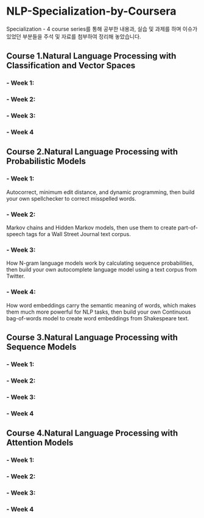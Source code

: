 # NLP-Specialization-by-Coursera
Specialization - 4 course series를 통해 공부한 내용과, 실습 및 과제를 하며 이슈가 있었던 부분들을 주석 및 자료를 첨부하여 정리해 놓았습니다. 

## Course 1.Natural Language Processing with Classification and Vector Spaces
  ### - Week 1:
  ### - Week 2:
  ### - Week 3:
  ### - Week 4

## Course 2.Natural Language Processing with Probabilistic Models
  ### - Week 1:
  Autocorrect, minimum edit distance, and dynamic programming, then build your own spellchecker to correct misspelled words.
  ### - Week 2:
  Markov chains and Hidden Markov models, then use them to create part-of-speech tags for a Wall Street Journal text corpus.
  ### - Week 3: 
  How N-gram language models work by calculating sequence probabilities, then build your own autocomplete language model using a text corpus from Twitter.
  ### - Week 4: 
  How word embeddings carry the semantic meaning of words, which makes them much more powerful for NLP tasks, then build your own Continuous bag-of-words model to create word embeddings from Shakespeare text.
## Course 3.Natural Language Processing with Sequence Models
  ### - Week 1:
  ### - Week 2:
  ### - Week 3:
  ### - Week 4
## Course 4.Natural Language Processing with Attention Models
  ### - Week 1:
  ### - Week 2:
  ### - Week 3:
  ### - Week 4

